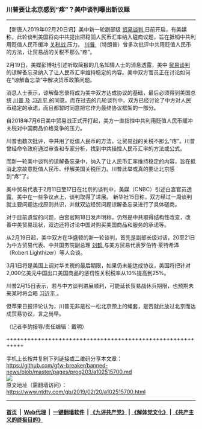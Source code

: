 ### 川普要让北京感到“疼”？美中谈判曝出新议题
------------------------

<div class="post_content">
 <p>
  【新唐人2019年02月20日讯】美中新一轮副部级
  <a href="https://www.ntdtv.com/gb/贸易谈判.htm">
   贸易谈判
  </a>
  日前开启，有美媒称，此轮谈判美国将向中共提出把稳固人民币汇率纳入磋商议题，旨在抵销中共利用贬值人民币缓冲
  <a href="https://www.ntdtv.com/gb/关税战.htm">
   关税战
  </a>
  压力。
  <a href="https://www.ntdtv.com/gb/川普.htm">
   川普
  </a>
  （特朗普）曾多次批评中共用贬值人民币的方法，让贸易战的关税不那么“疼”。
 </p>
 <p>
  2月19日，美媒彭博社引述听取简报的几名知情人士的消息透露，美中
  <a href="https://www.ntdtv.com/gb/贸易谈判.htm">
   贸易谈判
  </a>
  的谅解备忘录纳入了让人民币汇率维持稳定的内容。美中双方官员正在讨论如何在“谅解备忘录”中解决货币政策问题。
 </p>
 <p>
  消息人士表示，谅解备忘录将成为美中双方达成协议的基础，最后必须得到美国总统
  <a href="https://www.ntdtv.com/gb/川普.htm">
   川普
  </a>
  及
  <a href="https://www.ntdtv.com/gb/习近平.htm">
   习近平
  </a>
  的同意。而在过去的几轮谈判中，双方已经讨论了中方对人民币稳定的承诺，而且都暂时同意把它作为最终协议框架的一部分。
 </p>
 <p>
  自2018年7月6日美中贸易战正式开打起，美方一直指控中共利用贬值人民币缓冲关税对中国商品价格竞争的压力。
 </p>
 <p>
  川普也数次批评，中共用了贬值人民币的方法，让贸易战的关税不那么“疼”。川普曾经命令政府通过审查和专家分析，找到中共操控人民币汇率的方法或公式。
 </p>
 <p>
  而新一轮美中谈判的谅解备忘录中，纳入了让人民币汇率维持稳定的内容，旨在抵消北京故意贬值人民币、纾解美国关税压力。川普此举或真的要让北京感到“疼”了。
 </p>
 <p>
  美中贸易代表于2月11日至17日在北京的谈判中，美媒（CNBC）引述白宫官员透露，美中在一些争议点上，谈判取得了进展。 新华社15日称，双方经过一周谈判就主要问题达成原则共识，并就双边经贸问题谅解备忘录进行了具体磋商。
 </p>
 <p>
  对于目前遗留的问题，白宫官网18日发声明称，仍然是中共取得结构性改变，改善中美贸易现状，双边还将讨论中国对购买美国商品和服务的承诺等。
 </p>
 <p>
  从2月19日起，美中双方在华盛顿的新一轮谈判，首先是副部长级对话，20至21日为中方贸易代表、中共国务院副总理
  <a href="https://www.ntdtv.com/gb/刘鹤.htm">
   刘鹤
  </a>
  与美方贸易代表罗伯特·莱特希泽（Robert Lighthizer）等人会谈。
 </p>
 <p>
  3月1日将是美国上调对华关税的最后期限，如果仍未能达成协议，美国将把针对2,000亿美元中国出口美国商品的惩罚性关税税率从10%提高到25%。
 </p>
 <p>
  川普2月15日表示，若与中方谈判进展顺利，可能延长贸易战休兵期限，也预期未来某时将会晤
  <a href="https://www.ntdtv.com/gb/习近平.htm">
   习近平
  </a>
  。
 </p>
 <p>
  但苹果日报评论认为，川普无非是松一松北京颈上的绳套，是否就此放过北京而达成贸易协议，言之尚早。
 </p>
 <p>
  （记者李韵报导/责任编辑：戴明）
 </p>
 <div class="single_ad">
 </div>
</div>

+++++++++++++++++++++++++++++++++++++++++++++++++++++++++++<br/><br/>
手机上长按并复制下列链接或二维码分享本文章：<br/>
https://github.com/gfw-breaker/banned-news/blob/master/pages/prog203/a102515700.md <br/>
<a href='https://github.com/gfw-breaker/banned-news/blob/master/pages/prog203/a102515700.md'><img src='https://github.com/gfw-breaker/banned-news/blob/master/pages/prog203/a102515700.md.png'/></a> <br/>
原文地址（需翻墙访问）：https://www.ntdtv.com/gb/2019/02/20/a102515700.html


------------------------
#### [首页](https://github.com/gfw-breaker/banned-news/blob/master/README.md) &nbsp;|&nbsp; [Web代理](https://github.com/labour-camp/helloworld) &nbsp;|&nbsp; [一键翻墙软件](https://github.com/gfw-breaker/nogfw/blob/master/README.md) &nbsp;| [《九评共产党》](https://github.com/gfw-breaker/9ping.md/blob/master/README.md#九评之一评共产党是什么) | [《解体党文化》](https://github.com/gfw-breaker/jtdwh.md/blob/master/README.md) | [《共产主义的终极目的》](https://github.com/gfw-breaker/gczydzjmd.md/blob/master/README.md)


